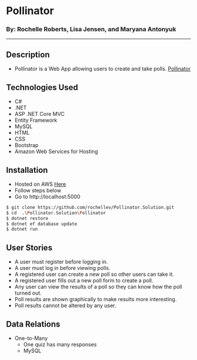 # Pollinator
### By: Rochelle Roberts, Lisa Jensen, and Maryana Antonyuk
----

## Description
* Pollinator is a Web App allowing users to create and take polls. [Pollinator](http://ec2-18-216-22-80.us-east-2.compute.amazonaws.com:5000/)

## Technologies Used
* C#
* .NET
* ASP .NET Core MVC
* Entity Framework
* MySQL
* HTML
* CSS
* Bootstrap
* Amazon Web Services for Hosting

## Installation
* Hosted on AWS [Here](http://ec2-18-216-22-80.us-east-2.compute.amazonaws.com:5000/)
* Follow steps below
* Go to http://localhost:5000

```sh
$ git clone https://github.com/rochellev/Pollinator.Solution.git
$ cd  .\Pollinator.Solution\Pollinator
$ dotnet restore
$ dotnet ef database update
$ dotnet run
```

## User Stories
* A user must register before logging in.
* A user must log in before viewing polls.
* A registered user can create a new poll so other users can take it.
* A registered user fills out a new poll form to create a poll.
* Any user can view the results of a poll so they can know how the poll turned out.
* Poll results are shown graphically to make results more interesting.
* Poll results cannot be altered by any user.

## Data Relations
* One-to-Many
    * One quiz has many responses
    * MySQL